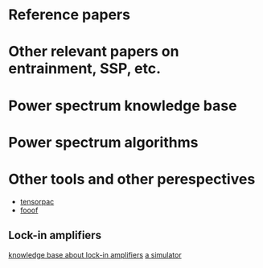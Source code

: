 # Reference papers


#  Other relevant papers on entrainment, SSP, etc.


#  Power spectrum knowledge base


#  Power spectrum algorithms 


#  Other tools and other perespectives

- [tensorpac](https://etiennecmb.github.io/tensorpac/index.html)
- [fooof](https://fooof-tools.github.io/fooof/#)

##  Lock-in amplifiers

[knowledge base about lock-in amplifiers](https://www.zhinst.com/europe/en/resources/principles-of-lock-in-detection)
[a simulator](https://cushychicken.github.io/lock-in-amplifier-simulation/)
